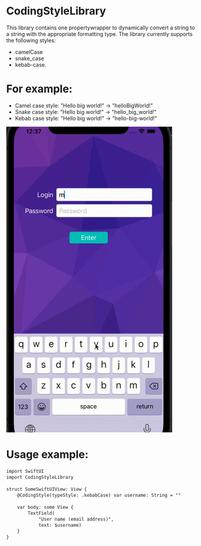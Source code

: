 # CodingStyleLibrary

This library contains one propertywrapper to dynamically convert a string to a string with the appropriate formatting type. The library currently supports the following styles:
<ul>
    <li>camelCase</li>
    <li>snake_case</li>
    <li>kebab-case.</li>
</ul>

# For example:
<ul>
    <li>Camel case style: "Hello big world!" -> "helloBigWorld!"</li>
    <li>Snake case style: "Hello big world!" -> "hello_big_world!"</li>
    <li>Kebab case style: "Hello big world!" -> "hello-big-world!"</li>
</ul>

![](CodingStyleLibrary_example.gif)

# Usage example:

```
import SwiftUI
import CodingStyleLibrary

struct SomeSwiftUIView: View {
    @CodingStyle(typeStyle: .kebabCase) var username: String = ""
    
    var body: some View {
        TextField(
            "User name (email address)",
            text: $username)
    }
}
```
